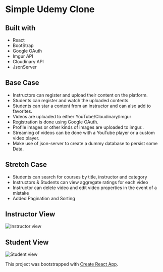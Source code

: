 

# Simple Udemy Clone




## **Built with**
* React
* BootStrap
* Google OAuth
* Imgur API
* Cloudinary API
* JsonServer


## **Base Case**

* Instructors can register and upload their content on the platform.
* Students can register and watch the uploaded contents.
* Students can star a content from an instructor and can also add to favorites.
* Videos are uploaded to either YouTube/Cloudinary/Imgur
* Registration is done using Google OAuth.
* Profile images or other kinds of images are uploaded to imgur..
* Streaming of videos can be done with a YouTube player or a custom video player.
* Make use of json-server to create a dummy database to persist some Data.

## **Stretch Case**

* Students can search for courses by title, instructor and category
* Instructors & Students can view aggregate ratings for each video
* Instructor can delete video and edit video properties in the event of a mistake
* Added Pagination and Sorting


## **Instructor View**
![Instructor view](https://i.ibb.co/4pjNR8f/instructor-dashboard.png)


## **Student View**
![Student view](https://i.ibb.co/bs5YZ4y/youdemy.png)

















This project was bootstrapped with [Create React App](https://github.com/facebook/create-react-app).

